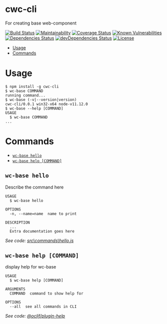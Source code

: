 cwc-cli
======

For creating base web-component

[![Build Status](https://travis-ci.com/OReshetnikov/cwc-cli.svg?branch=master)](https://travis-ci.com/OReshetnikov/cwc-cli)
[![Maintainability](https://api.codeclimate.com/v1/badges/39f6c875b2059bcef536/maintainability)](https://codeclimate.com/github/OReshetnikov/cwc-cli/maintainability)
[![Coverage Status](https://coveralls.io/repos/github/OReshetnikov/cwc-cli/badge.svg?branch=develop)](https://coveralls.io/github/OReshetnikov/cwc-cli?branch=develop)
[![Known Vulnerabilities](https://snyk.io/test/github/OReshetnikov/cwc-cli/badge.svg?targetFile=package.json)](https://snyk.io/test/github/OReshetnikov/cwc-cli?targetFile=package.json)
[![Dependencies Status](https://david-dm.org/OReshetnikov/cwc-cli/status.svg)](https://david-dm.org/OReshetnikov/cwc-cli)
[![devDependencies Status](https://david-dm.org/OReshetnikov/cwc-cli/dev-status.svg)](https://david-dm.org/OReshetnikov/cwc-cli?type=dev)
[![License](https://img.shields.io/npm/l/cwc-cli.svg)](https://github.com/oreshetnikov/cwc-cli/blob/master/package.json)

<!-- toc -->
* [Usage](#usage)
* [Commands](#commands)
<!-- tocstop -->
# Usage
<!-- usage -->
```sh-session
$ npm install -g cwc-cli
$ wc-base COMMAND
running command...
$ wc-base (-v|--version|version)
cwc-cli/0.0.1 win32-x64 node-v11.12.0
$ wc-base --help [COMMAND]
USAGE
  $ wc-base COMMAND
...
```
<!-- usagestop -->
# Commands
<!-- commands -->
* [`wc-base hello`](#wc-base-hello)
* [`wc-base help [COMMAND]`](#wc-base-help-command)

## `wc-base hello`

Describe the command here

```
USAGE
  $ wc-base hello

OPTIONS
  -n, --name=name  name to print

DESCRIPTION
  ...
  Extra documentation goes here
```

_See code: [src\commands\hello.js](https://github.com/oreshetnikov/cwc-cli/blob/v0.0.1/src\commands\hello.js)_

## `wc-base help [COMMAND]`

display help for wc-base

```
USAGE
  $ wc-base help [COMMAND]

ARGUMENTS
  COMMAND  command to show help for

OPTIONS
  --all  see all commands in CLI
```

_See code: [@oclif/plugin-help](https://github.com/oclif/plugin-help/blob/v2.2.1/src\commands\help.ts)_
<!-- commandsstop -->
